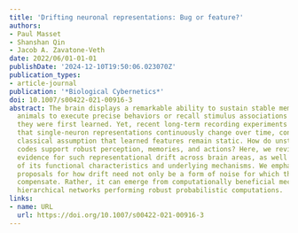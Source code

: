 ```yaml
---
title: 'Drifting neuronal representations: Bug or feature?'
authors:
- Paul Masset
- Shanshan Qin
- Jacob A. Zavatone-Veth
date: 2022/06/01-01-01
publishDate: '2024-12-10T19:50:06.023070Z'
publication_types:
- article-journal
publication: '*Biological Cybernetics*'
doi: 10.1007/s00422-021-00916-3
abstract: The brain displays a remarkable ability to sustain stable memories, allowing
  animals to execute precise behaviors or recall stimulus associations years after
  they were first learned. Yet, recent long-term recording experiments have revealed
  that single-neuron representations continuously change over time, contravening the
  classical assumption that learned features remain static. How do unstable neural
  codes support robust perception, memories, and actions? Here, we review recent experimental
  evidence for such representational drift across brain areas, as well as dissections
  of its functional characteristics and underlying mechanisms. We emphasize theoretical
  proposals for how drift need not only be a form of noise for which the brain must
  compensate. Rather, it can emerge from computationally beneficial mechanisms in
  hierarchical networks performing robust probabilistic computations.
links:
- name: URL
  url: https://doi.org/10.1007/s00422-021-00916-3
---
```

